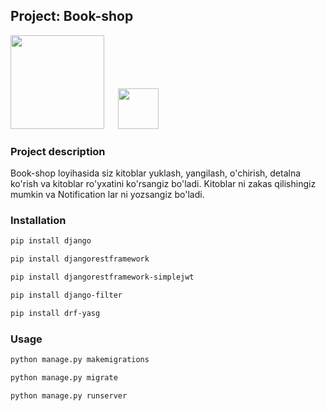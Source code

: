 ## Project: Book-shop

<img src="https://www.djangoproject.com/m/img/logos/django-logo-negative.png" width="150">
&emsp;
<img src="https://upload.wikimedia.org/wikipedia/commons/thumb/c/c3/Python-logo-notext.svg/1200px-Python-logo-notext.svg.png" width="65">

### Project description

Book-shop loyihasida siz kitoblar yuklash, yangilash, o'chirish, detalna ko'rish va kitoblar ro'yxatini ko'rsangiz bo'ladi. Kitoblar ni zakas qilishingiz mumkin va Notification lar ni yozsangiz bo'ladi.

### Installation

```bash and another
pip install django

pip install djangorestframework

pip install djangorestframework-simplejwt

pip install django-filter

pip install drf-yasg
```
### Usage

```bash and another
python manage.py makemigrations

python manage.py migrate

python manage.py runserver
```